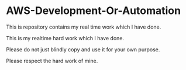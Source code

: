 # AWS-Development-Or-Automation
This is repository contains my real time work which I have done.

This is my realtime hard work which I have done.

Please do  not just blindly copy and use it for your own purpose.

Please respect the hard work of mine.
